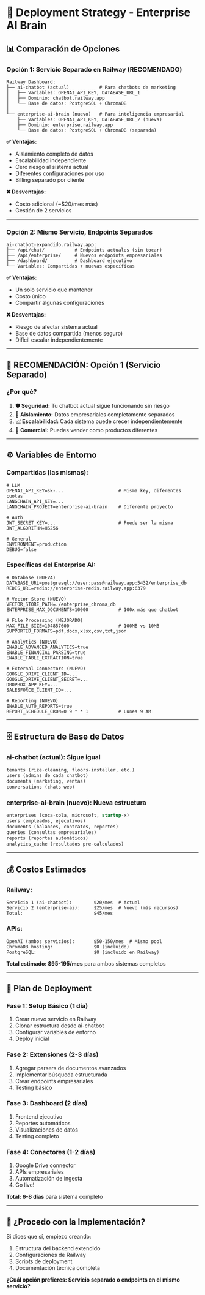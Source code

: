 # 🚀 Deployment Strategy - Enterprise AI Brain

## 📊 **Comparación de Opciones**

### **Opción 1: Servicio Separado en Railway (RECOMENDADO)**

```
Railway Dashboard:
├── ai-chatbot (actual)           # Para chatbots de marketing
│   ├── Variables: OPENAI_API_KEY, DATABASE_URL_1
│   ├── Dominio: chatbot.railway.app
│   └── Base de datos: PostgreSQL + ChromaDB
│
└── enterprise-ai-brain (nuevo)   # Para inteligencia empresarial  
    ├── Variables: OPENAI_API_KEY, DATABASE_URL_2 (nueva)
    ├── Dominio: enterprise.railway.app
    └── Base de datos: PostgreSQL + ChromaDB (separada)
```

**✅ Ventajas:**
- Aislamiento completo de datos
- Escalabilidad independiente
- Cero riesgo al sistema actual
- Diferentes configuraciones por uso
- Billing separado por cliente

**❌ Desventajas:**  
- Costo adicional (~$20/mes más)
- Gestión de 2 servicios

---

### **Opción 2: Mismo Servicio, Endpoints Separados**

```
ai-chatbot-expandido.railway.app:
├── /api/chat/           # Endpoints actuales (sin tocar)
├── /api/enterprise/     # Nuevos endpoints empresariales
├── /dashboard/          # Dashboard ejecutivo
└── Variables: Compartidas + nuevas específicas
```

**✅ Ventajas:**
- Un solo servicio que mantener
- Costo único
- Compartir algunas configuraciones

**❌ Desventajas:**
- Riesgo de afectar sistema actual
- Base de datos compartida (menos seguro)
- Difícil escalar independientemente

---

## 🎯 **RECOMENDACIÓN: Opción 1 (Servicio Separado)**

### **¿Por qué?**

1. **🛡️ Seguridad:** Tu chatbot actual sigue funcionando sin riesgo
2. **🏢 Aislamiento:** Datos empresariales completamente separados
3. **📈 Escalabilidad:** Cada sistema puede crecer independientemente  
4. **💼 Comercial:** Puedes vender como productos diferentes

---

## ⚙️ **Variables de Entorno**

### **Compartidas (las mismas):**
```env
# LLM
OPENAI_API_KEY=sk-...                    # Misma key, diferentes cuotas
LANGCHAIN_API_KEY=...                    
LANGCHAIN_PROJECT=enterprise-ai-brain    # Diferente proyecto

# Auth
JWT_SECRET_KEY=...                       # Puede ser la misma
JWT_ALGORITHM=HS256

# General
ENVIRONMENT=production
DEBUG=false
```

### **Específicas del Enterprise AI:**
```env
# Database (NUEVA)
DATABASE_URL=postgresql://user:pass@railway.app:5432/enterprise_db
REDIS_URL=redis://enterprise-redis.railway.app:6379

# Vector Store (NUEVO)
VECTOR_STORE_PATH=./enterprise_chroma_db
ENTERPRISE_MAX_DOCUMENTS=10000           # 100x más que chatbot

# File Processing (MEJORADO)
MAX_FILE_SIZE=104857600                  # 100MB vs 10MB
SUPPORTED_FORMATS=pdf,docx,xlsx,csv,txt,json

# Analytics (NUEVO)
ENABLE_ADVANCED_ANALYTICS=true
ENABLE_FINANCIAL_PARSING=true
ENABLE_TABLE_EXTRACTION=true

# External Connectors (NUEVO)
GOOGLE_DRIVE_CLIENT_ID=...
GOOGLE_DRIVE_CLIENT_SECRET=...
DROPBOX_APP_KEY=...
SALESFORCE_CLIENT_ID=...

# Reporting (NUEVO)
ENABLE_AUTO_REPORTS=true
REPORT_SCHEDULE_CRON=0 9 * * 1           # Lunes 9 AM
```

---

## 🗄️ **Estructura de Base de Datos**

### **ai-chatbot (actual):** Sigue igual
```sql
tenants (rize-cleaning, floors-installer, etc.)
users (admins de cada chatbot)
documents (marketing, ventas)
conversations (chats web)
```

### **enterprise-ai-brain (nuevo):** Nueva estructura
```sql
enterprises (coca-cola, microsoft, startup-x)
users (empleados, ejecutivos)
documents (balances, contratos, reportes)
queries (consultas empresariales)
reports (reportes automáticos)
analytics_cache (resultados pre-calculados)
```

---

## 💰 **Costos Estimados**

### **Railway:**
```
Servicio 1 (ai-chatbot):        $20/mes  # Actual
Servicio 2 (enterprise-ai):     $25/mes  # Nuevo (más recursos)
Total:                          $45/mes
```

### **APIs:**
```
OpenAI (ambos servicios):       $50-150/mes  # Mismo pool
ChromaDB hosting:               $0 (incluido)
PostgreSQL:                     $0 (incluido en Railway)
```

**Total estimado: $95-195/mes** para ambos sistemas completos

---

## 🚀 **Plan de Deployment**

### **Fase 1: Setup Básico (1 día)**
1. Crear nuevo servicio en Railway
2. Clonar estructura desde ai-chatbot
3. Configurar variables de entorno
4. Deploy inicial

### **Fase 2: Extensiones (2-3 días)**  
1. Agregar parsers de documentos avanzados
2. Implementar búsqueda estructurada
3. Crear endpoints empresariales
4. Testing básico

### **Fase 3: Dashboard (2 días)**
1. Frontend ejecutivo
2. Reportes automáticos
3. Visualizaciones de datos
4. Testing completo

### **Fase 4: Conectores (1-2 días)**
1. Google Drive connector
2. APIs empresariales
3. Automatización de ingesta
4. Go live!

**Total: 6-8 días** para sistema completo

---

## 🎯 **¿Procedo con la Implementación?**

Si dices que sí, empiezo creando:
1. Estructura del backend extendido
2. Configuraciones de Railway
3. Scripts de deployment
4. Documentación técnica completa

**¿Cuál opción prefieres: Servicio separado o endpoints en el mismo servicio?**